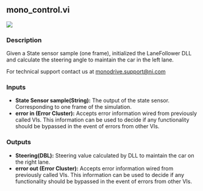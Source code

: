 ## mono_control.vi
<p class="img_container">
<img class="lg_img" src="https://github.com/monoDriveIO/documentation/raw/master/WikiPhotos/LV_client/shared_libraries/mono__controlc.png" 
  />
</p>

### Description 
Given a State sensor sample (one frame), initialized the LaneFollower DLL and calculate the steering angle to maintain the car in the left lane. 

For technical support contact us at monodrive.support@ni.com

### Inputs
- **State Sensor sample(String):** The output of the state sensor. Corresponding to one frame of the simulation.
- **error in (Error Cluster):** Accepts error information wired from previously called VIs. This information can be used to decide if any functionality should be bypassed in the event of errors from other VIs.


### Outputs
- **Steering(DBL):** Steering value calculated by DLL to maintain the car on the right lane.
- **error out (Error Cluster):** Accepts error information wired from previously called VIs. This information can be used to decide if any functionality should be bypassed in the event of errors from other VIs.

<p>&nbsp;</p>